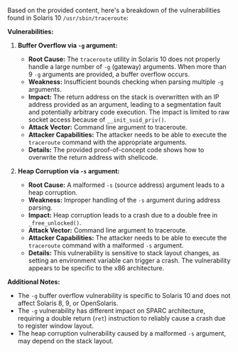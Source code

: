 Based on the provided content, here's a breakdown of the vulnerabilities found in Solaris 10 `/usr/sbin/traceroute`:

**Vulnerabilities:**

1.  **Buffer Overflow via `-g` argument:**
    *   **Root Cause:**  The `traceroute` utility in Solaris 10 does not properly handle a large number of `-g` (gateway) arguments. When more than 9 `-g` arguments are provided, a buffer overflow occurs.
    *   **Weakness:** Insufficient bounds checking when parsing multiple `-g` arguments.
    *   **Impact:**  The return address on the stack is overwritten with an IP address provided as an argument, leading to a segmentation fault and potentially arbitrary code execution. The impact is limited to raw socket access because of `__init_suid_priv()`.
    *   **Attack Vector:** Command line argument to traceroute.
    *   **Attacker Capabilities:** The attacker needs to be able to execute the `traceroute` command with the appropriate arguments.
    *   **Details:** The provided proof-of-concept code shows how to overwrite the return address with shellcode.

2.  **Heap Corruption via `-s` argument:**
    *   **Root Cause:** A malformed `-s` (source address) argument leads to a heap corruption.
    *   **Weakness:** Improper handling of the `-s` argument during address parsing.
    *   **Impact:** Heap corruption leads to a crash due to a double free in `_free_unlocked()`.
    *   **Attack Vector:** Command line argument to traceroute.
    *    **Attacker Capabilities:** The attacker needs to be able to execute the `traceroute` command with a malformed `-s` argument.
    *   **Details:** This vulnerability is sensitive to stack layout changes, as setting an environment variable can trigger a crash. The vulnerability appears to be specific to the x86 architecture.

**Additional Notes:**
*   The `-g` buffer overflow vulnerability is specific to Solaris 10 and does not affect Solaris 8, 9, or OpenSolaris.
*   The `-g` vulnerability has different impact on SPARC architecture, requiring a double return (`ret`) instruction to reliably cause a crash due to register window layout.
*   The heap corruption vulnerability caused by a malformed `-s` argument, may depend on the stack layout.